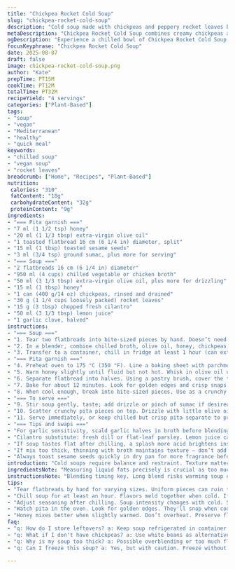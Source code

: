```yaml
---
title: "Chickpea Rocket Cold Soup"
slug: "chickpea-rocket-cold-soup"
description: "Cold soup made with chickpeas and peppery rocket leaves blended with spiced pita bread and dill. Uses a chilled vegetable broth base, toasted pita crisps drizzled with honey-olive oil mix, sesame seeds, and a zesty sumac topping. Garlic and lemon juice add brightness. Substitutes pita with lavash or naan for toast. Dill can be swapped for fresh cilantro for a twist. Serve very cold. Notes on achieving crisp pita garnishes, proper puree thickness, and balancing acidity for a clean, fresh flavor."
metaDescription: "Chickpea Rocket Cold Soup combines creamy chickpeas and peppery rocket leaves with crunchy pita garnishes. A refreshing Mediterranean delight."
ogDescription: "Experience a chilled bowl of Chickpea Rocket Cold Soup. A vibrant mix of flavors topped with crispy pita for crunch."
focusKeyphrase: "Chickpea Rocket Cold Soup"
date: 2025-08-07
draft: false
image: chickpea-rocket-cold-soup.png
author: "Kate"
prepTime: PT15M
cookTime: PT12M
totalTime: PT32M
recipeYield: "4 servings"
categories: ["Plant-Based"]
tags:
- "soup"
- "vegan"
- "Mediterranean"
- "healthy"
- "quick meal"
keywords:
- "chilled soup"
- "vegan soup"
- "rocket leaves"
breadcrumb: ["Home", "Recipes", "Plant-Based"]
nutrition: 
 calories: "310"
 fatContent: "18g"
 carbohydrateContent: "32g"
 proteinContent: "9g"
ingredients:
- "=== Pita garnish ==="
- "7 ml (1 1/2 tsp) honey"
- "20 ml (1 1/3 tbsp) extra-virgin olive oil"
- "1 toasted flatbread 16 cm (6 1/4 in) diameter, split"
- "15 ml (1 tbsp) toasted sesame seeds"
- "3 ml (3/4 tsp) ground sumac, plus more for serving"
- "=== Soup ==="
- "2 flatbreads 16 cm (6 1/4 in) diameter"
- "950 ml (4 cups) chilled vegetable or chicken broth"
- "50 ml (3 1/3 tbsp) extra-virgin olive oil, plus more for drizzling"
- "15 ml (1 tbsp) honey"
- "1 can (400 g/14 oz) chickpeas, rinsed and drained"
- "30 g (1 1/4 cups loosely packed) rocket leaves"
- "15 g (3 tbsp) chopped fresh cilantro"
- "50 ml (3 1/3 tbsp) lemon juice"
- "1 garlic clove, halved"
instructions:
- "=== Soup ==="
- "1. Tear two flatbreads into bite-sized pieces by hand. Doesn’t need to be uniform. Rough edges add texture."
- "2. In a blender, combine chilled broth, olive oil, honey, chickpeas, rocket, cilantro, lemon juice, garlic halves, and torn flatbread. Season with salt and freshly ground black pepper. Blend until fully smooth. A few small bread crumbs can remain but no large lumps."
- "3. Transfer to a container, chill in fridge at least 1 hour (can extend to 3). Soup thickens as it cools; if too thick, add a bit more cold broth to loosen. Taste and adjust acidity or salt."
- "=== Pita garnish ==="
- "4. Preheat oven to 175 °C (350 °F). Line a baking sheet with parchment paper or silicone mat."
- "5. Warm honey slightly until fluid but not hot. Whisk in olive oil until emulsified."
- "6. Separate flatbread into halves. Using a pastry brush, cover the tops with honey-olive oil mixture. Sprinkle evenly with sesame seeds and ground sumac. Add a pinch of salt and pepper."
- "7. Bake for about 12 minutes. Look for golden edges and crisp snaps when cooled, sound of crackers breaking smell toasted and nutty. Cool on a wire rack."
- "8. When cool enough, break into bite-sized pieces. Use as a crunchy topping."
- "=== To serve ==="
- "9. Stir soup gently, taste; add drizzle or pinch of sumac if desired. Divide among chilled bowls."
- "10. Scatter crunchy pita pieces on top. Drizzle with little olive oil, scatter fresh cilantro leaves for color intrigue."
- "11. Serve immediately, or keep chilled but crisp pita separate to prevent sogginess."
- "=== Tips and swaps ==="
- "For garlic sensitivity, scald garlic halves in broth before blending to mellow sharpness. Use lavash or naan bread instead of pita; adjust olive oil in garnish accordingly."
- "Cilantro substitute: fresh dill or flat-leaf parsley. Lemon juice can be replaced with white wine vinegar but adjust sweetness."
- "If soup tastes flat after chilling, a splash more acid brightens instantly."
- "If mix too thick, thinning with broth maintains texture — don’t add water."
- "Always toast sesame seeds quickly in dry pan for more fragrance before garnish step."
introduction: "Cold soups require balance and restraint. Texture matters. Smooth purees can be boring unless punched up with crispy crusty bits. Chickpeas bring body and earthiness, blending into silky liquid with broth and oil but can end up pasty if bread too dense or too much oil. Here, tear flatbreads add bulk then blend until smooth but with just a hint of texture left. Rocket punches bitterness and a green brightness, pairing naturally with the lemon and honey sweetness. A tight line on the tartness keeps the soup lively, not flat or dull. Toasted pita bites, lavished with honey and fragrant seeds, introduce crunch, aroma, and warmth. Sprinkle sumac for that lemony pop and color. Chill well — coldness amplifies flavors differently than hot. Taste often. Adjust acidity last. Dont skip toast step; flatbread texture dictates success. Store garnish separately if prepping ahead to avoid soggy disappointment. This is a soup that relies on visual and tactile cues at every step—the gold of toast, the snap when breaking crisps, the coolness on lips — all critical."
ingredientsNote: "Measuring liquid fats precisely is crucial as too much olive oil overwhelms chickpea's color and dulls flavors, while too little dries mix. Honey adjusts sweetness to counter lemon's sharp acid, tune cautiously based on citrus or vinegar interchange. Freshness of rocket affects bitterness level; young tender leaves preferred. Pita breads vary; dense pitas cause thick soup, adjust broth quantity accordingly and puree longer. Selction of broth influences depth; vegetable broth for vegan version, chicken broth for subtle meaty note. If unavailable, reduce salt addition elsewhere. Garlic raw in soup can be sharp—adjust by infusing in broth first or omit if sensitive. Seeds toast quickly, prevent burning by stirring often. Sumac quality varies; buy fresh - stale powder tastes dusty. Store crisp garnishes loosely wrapped at room temperature to maintain crunch. Allergy tip: replace sesame with pumpkin seeds for crunch; reduce honey to balance bitterness. Use lemon zest for added aroma if desired."
instructionsNote: "Blending timing key. Long blend risks warming soup or breaking down bread too much. Stop when texture smooth but not pasty. Chill soup minimum 1 hour to allow flavors to meld and thicken. Soup should coat back of spoon but still flow fluidly; loosen with broth if too stiff. Honey should be just warmed till fluid for better incorporation in oil; avoid overheating to preserve floral notes. Baking flatbread garnish at 175 °C strikes optimal balance: slow crisping without burnt bitter edges. Crackle on cooling signals doneness. Brush olive oil-honey evenly to avoid clumps that burn. Toast seeds separately if possible to avoid uneven bake. Season soup lightly at start; adjust salt and pepper after chilling, as flavors intensify or dull. Serve soup in chilled bowls for temperature control. Drizzle olive oil over finish for luxury mouthfeel and sheen. Fresh herbs scattered last minute add visual lift and aroma punch. Store soup and garnish separately in fridge if not serving immediately to keep textures intact."
tips:
- "Tear flatbreads by hand for varying sizes. Uniform pieces can ruin texture. Crusty edges add extra bite and character. No need to stress on cutting."
- "Chill soup for at least an hour. Flavors meld together when cold. If too thick after chilling, add small amounts of cold broth. See it flow fluidly. Otherwise, it’ll coat too heavily."
- "Adjust seasoning after chilling. Soup intensity changes with cold. Splash of lemon juice or sprinkle of salt can brighten flavor again. Twist it to suit your taste."
- "Watch pita in the oven. Look for golden edges. They'll snap when cool. Smell toasted, nutty aroma - key indicator. Crispiness matters for the crunchy bite."
- "Honey mixes better when slightly warmed. Don’t overheat. Preserve floral notes. Brush mixture evenly on pita. Avoid clumps that lead to burnt patches."
faq:
- "q: How do I store leftovers? a: Keep soup refrigerated in container. Crispy pita should be stored separately. Avoid sogginess. Room temp keeps crunch. Lasts 2-3 days."
- "q: What if I don't have chickpeas? a: Use white beans as alternative. Adjust texture, maybe add more liquid to blend. Can try lentils too, but adjust cooking time."
- "q: Why is my soup too thick? a: Possible overblending or too much flatbread. Add cold broth to thin it out. Aim for silky, not pasty. Texture matters when serving."
- "q: Can I freeze this soup? a: Yes, but with caution. Freeze without garnishes. Keep separate. Pita won’t freeze well. Thaw, re-blend if separating occurs."

---
```


